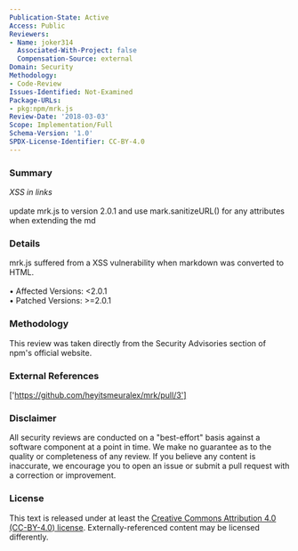 ```yaml
---
Publication-State: Active
Access: Public
Reviewers:
- Name: joker314
  Associated-With-Project: false
  Compensation-Source: external
Domain: Security
Methodology:
- Code-Review
Issues-Identified: Not-Examined
Package-URLs:
- pkg:npm/mrk.js
Review-Date: '2018-03-03'
Scope: Implementation/Full
Schema-Version: '1.0'
SPDX-License-Identifier: CC-BY-4.0
---
```

### Summary
*XSS in links*<br><br>update mrk.js to version 2.0.1 and use mark.sanitizeURL() for any attributes when extending the md
### Details
mrk.js suffered from a XSS vulnerability when markdown was converted to HTML.
<br><br>• Affected Versions: <2.0.1
<br>• Patched Versions: >=2.0.1
### Methodology
This review was taken directly from the Security Advisories section of npm's official website.
### External References
['https://github.com/heyitsmeuralex/mrk/pull/3']
### Disclaimer
All security reviews are conducted on a "best-effort" basis against a software component at a point in time. We make no guarantee as to the quality or completeness of any review. If you believe any content is inaccurate, we encourage you to open an issue or submit a pull request with a correction or improvement.
### License
This text is released under at least the [Creative Commons Attribution 4.0 (CC-BY-4.0) license](https://creativecommons.org/licenses/by/4.0/legalcode.txt). Externally-referenced content may be licensed differently.
